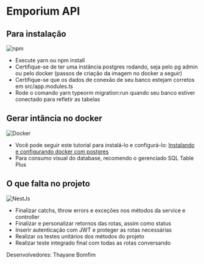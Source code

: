 # Emporium API

<h2>Para instalação </h2>
<p align="rigth"><img alt="npm" src="https://img.shields.io/badge/-NPM-CB3837?style=flat-square&logo=npm&logoColor=white" /></p>

- Execute yarn ou npm install
- Certifique-se de ter uma instância postgres rodando, seja pelo pg admin ou pelo docker (passos de criação da imagem no docker a seguir)
- Certifique-se que os dados de conexão de seu banco estejam corretos em src/app.modules.ts
- Rode o comando yarn typeorm migration:run quando seu banco estiver conectado para refletir as tabelas

<h2>Gerar intância no docker</h2>
<p align="rigth"><img alt="Docker" src="https://img.shields.io/badge/-Docker-46a2f1?style=flat-square&logo=docker&logoColor=white" /></p>

-  Você pode seguir este tutorial para instalá-lo e configurá-lo: [Instalando e configurando docker com postgres](https://docs.google.com/document/d/17_IfLPRJUvhAKDF__8gc729dWeQ3AaD-QHiLoYLzHtQ/edit)
- Para consumo visual do database, recomendo o gerenciado SQL Table Plus

<h2>O que falta no projeto </h2>
<p align="rigth"><img alt="NestJs" src="https://img.shields.io/badge/-NestJs-ea2845?style=flat-square&logo=nestjs&logoColor=white" /></p>

- Finalizar catchs, throw errors e exceções nos métodos da service e controller
- Finalizar e personalizar retornos das rotas, assim como status
- Inserir autenticação com JWT e proteger as rotas necessárias
- Realizar os testes unitários dos métodos do projeto
- Realizar teste integrado final com todas as rotas conversando

Desenvolvedores: Thayane Bomfim
